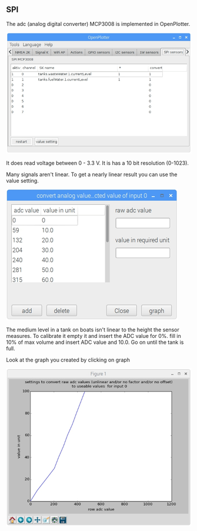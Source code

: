 ## SPI

The adc \(analog digital converter\) MCP3008 is implemented in OpenPlotter.

![](/en/mcp3008.jpg)

It does read voltage between 0 - 3.3 V. It is has a 10 bit resolution \(0-1023\).

Many signals aren't linear. To get a nearly linear result you can use the value setting.

![](/en/mcp3008form1.jpg)

The medium level in a tank on boats isn't linear to the height the sensor measures. To calibrate it empty it and insert the ADC value for 0%. fill in 10% of max volume and insert ADC value and 10.0. Go on until the tank is full.

Look at the graph you created by clicking on graph

![](/en/mcp3008graph1.jpg)